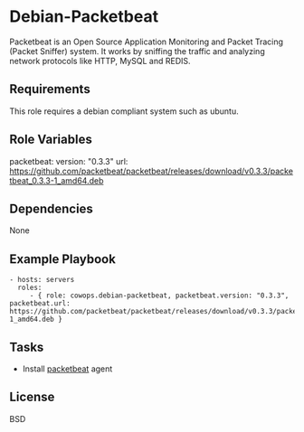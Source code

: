 Debian-Packetbeat
=================

Packetbeat is an Open Source Application Monitoring and Packet Tracing (Packet Sniffer) system. It works by sniffing the traffic and analyzing network protocols like HTTP, MySQL and REDIS.

Requirements
------------

This role requires a debian compliant system such as ubuntu.

Role Variables
--------------

packetbeat:
    version: "0.3.3"
    url: https://github.com/packetbeat/packetbeat/releases/download/v0.3.3/packetbeat_0.3.3-1_amd64.deb

Dependencies
------------

None

Example Playbook
----------------

    - hosts: servers
      roles:
         - { role: cowops.debian-packetbeat, packetbeat.version: "0.3.3", packetbeat.url: https://github.com/packetbeat/packetbeat/releases/download/v0.3.3/packetbeat_0.3.3-1_amd64.deb }

Tasks
-----

  - Install [packetbeat](http://packetbeat.com/) agent

License
-------

BSD
